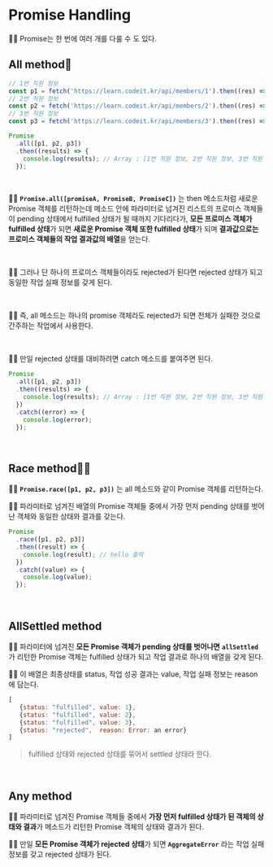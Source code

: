 # Promise Handling
👨‍💻 Promise는 한 번에 여러 개를 다룰 수 도 있다.

## All method🍋

```js
// 1번 직원 정보
const p1 = fetch('https://learn.codeit.kr/api/members/1').then((res) => res.json());
// 2번 직원 정보
const p2 = fetch('https://learn.codeit.kr/api/members/2').then((res) => res.json());
// 3번 직원 정보
const p3 = fetch('https://learn.codeit.kr/api/members/3').then((res) => res.json());

Promise
  .all([p1, p2, p3])
  .then((results) => {
    console.log(results); // Array : [1번 직원 정보, 2번 직원 정보, 3번 직원 정보]
  });
```

<br>

🙍‍♂️ **`Promise.all([promiseA, PromiseB, PromiseC])`** 는 then 메소드처럼 새로운 Promise 객체를 리턴하는데 메소드 안에 파라미터로 넘겨진 리스트의 프로미스 객체들이 pending 상태에서 fulfilled 상태가 될 때까지 기다리다가, **모든 프로미스 객체가 fulfilled 상태**가 되면 **새로운 Promise 객체 또한 fulfilled 상태**가 되며 **결과값으로는 프로미스 객체들의 작업 결과값의 배열**을 얻는다.

<br>

🙋‍♂️ 그러나 단 하나의 프로미스 객체들이라도 rejected가 된다면 rejected 상태가 되고 동일한 작업 실패 정보를 갖게 된다.

<br>

🙆‍♂️ 즉, all 메소드는 하나의 promise 객체라도 rejected가 되면 전체가 실패한 것으로 간주하는 작업에서 사용한다.
 
<br>

💁‍♂️ 만일 rejected 상태를 대비하려면 catch 메소드를 붙여주면 된다.
<br>

```js
Promise
  .all([p1, p2, p3])
  .then((results) => {
    console.log(results); // Array : [1번 직원 정보, 2번 직원 정보, 3번 직원 정보]
  })
  .catch((error) => {
    console.log(error);
  });
```

<br>

## Race method🏃‍♂️

🙍‍♂️ **`Promise.race([p1, p2, p3])`** 는 all 메소드와 같이 Promise 객체를 리턴하는다. <br>

🙋‍♂️ 파라미터로 넘겨진 배열의 Promise 객체들 중에서 가장 먼저 pending 상태를 벗어난 객체와 동일한 상태와 결과를 갖는다.

```js
Promise
  .race([p1, p2, p3])
  .then((result) => {
    console.log(result); // hello 출력
  })
  .catch((value) => {
    console.log(value);
  });
```

<br>

## AllSettled method

🙍‍♂️ 파라미터에 넘겨진 **모든 Promise 객체가 pending 상태를 벗어나면** **`allSettled`** 가 리턴한 Promise 객체는 fulfilled 상태가 되고 작업 결과로 하나의 배열을 갖게 된다.

🙋‍♂️ 이 배열은 최종상태를 status, 작업 성공 결과는 value, 작업 실패 정보는 reason 에 담는다.

```js
[
   {status: "fulfilled", value: 1},
   {status: "fulfilled", value: 2},
   {status: "fulfilled", value: 3},
   {status: "rejected",  reason: Error: an error}
]
```
> fulfilled 상태와 rejected 상태를 묶어서 settled 상태라 한다.

<br>

## Any method

🙍‍♂️ 파라미터로 넘겨진 Promise 객체들 중에서 **가장 먼저 fulfilled 상태가 된 객체의 상태와 결과**가 메소드가  리턴한 Promise 객체의 상태와 결과가 된다.

🙋‍♂️ 만일 **모든 Promise 객체가 rejected 상태**가 되면 **`AggregateError`** 라는 작업 실패 정보를 갖고 rejected 상태가 된다.

